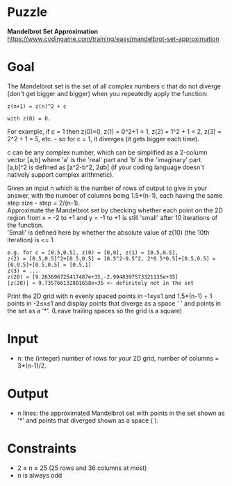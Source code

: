 # Puzzle
**Mandelbrot Set Approximation** https://www.codingame.com/training/easy/mandelbrot-set-approximation

# Goal
The Mandelbrot set is the set of all complex numbers c that do not diverge (don't get bigger and bigger) when you repeatedly apply the function:
```
z(n+1) = z(n)^2 + c

with z(0) = 0.
```

For example, if c = 1 then z(0)=0, z(1) = 0^2+1 = 1, z(2) = 1^2 + 1 = 2, z(3) = 2^2 + 1 = 5, etc. - so for c = 1, it diverges (it gets bigger each time).

c can be any complex number, which can be simplified as a 2-column vector [a,b] where 'a' is the 'real' part and 'b' is the 'imaginary' part.   
[a,b]^2 is defined as [a^2-b^2, 2*a*b] (if your coding language doesn't natively support complex arithmetic).

Given an input n which is the number of rows of output to give in your answer, with the number of columns being 1.5*(n-1), each having the same step size - step = 2/(n-1).  
Approximate the Mandelbrot set by checking whether each point on the 2D region from x = -2 to +1 and y = -1 to +1 is still 'small' after 10 iterations of the function.  
'Small' is defined here by whether the absolute value of z(10) (the 10th iteration) is <= 1.  
```
e.g. for c = [0.5,0.5], z(0) = [0,0], z(1) = [0.5,0.5],
z(2) = [0.5,0.5]^2+[0.5,0.5] = [0.5^2-0.5^2, 2*0.5*0.5]+[0.5,0.5] = [0,0.5]+[0.5,0.5] = [0.5,1]
z(3) = ...
z(20) ≈ [9.263696725417487e+35,-2.9948397573321135e+35]
|z(20)| ≈ 9.735766132801658e+35 <- definitely not in the set
```
Print the 2D grid with n evenly spaced points in -1≤y≤1 and 1.5*(n-1) + 1 points in -2≤x≤1 and display points that diverge as a space ' ' and points in the set as a '*'. (Leave trailing spaces so the grid is a square)

# Input
* n: the (integer) number of rows for your 2D grid, number of columns = 3*(n-1)/2.

# Output
* n lines: the approximated Mandelbrot set with points in the set shown as '*' and points that diverged shown as a space ( ).

# Constraints
* 2 ≤ n ≤ 25 (25 rows and 36 columns at most)
* n is always odd

